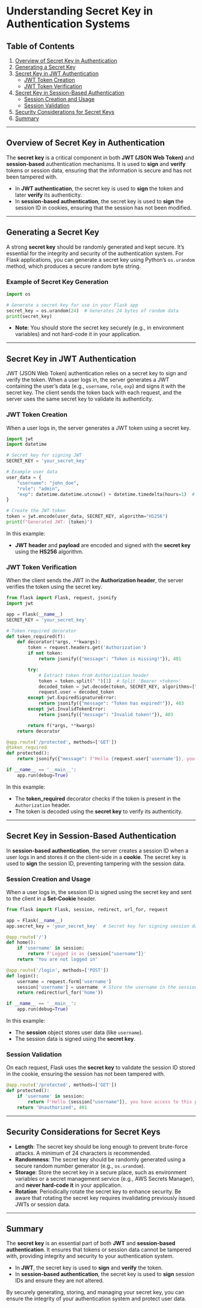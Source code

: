 # Understanding Secret Key in Authentication Systems

## Table of Contents

1. [Overview of Secret Key in Authentication](#overview-of-secret-key-in-authentication)
2. [Generating a Secret Key](#generating-a-secret-key)
3. [Secret Key in JWT Authentication](#secret-key-in-jwt-authentication)
   - [JWT Token Creation](#jwt-token-creation)
   - [JWT Token Verification](#jwt-token-verification)
4. [Secret Key in Session-Based Authentication](#secret-key-in-session-based-authentication)
   - [Session Creation and Usage](#session-creation-and-usage)
   - [Session Validation](#session-validation)
5. [Security Considerations for Secret Keys](#security-considerations-for-secret-keys)
6. [Summary](#summary)

---

## Overview of Secret Key in Authentication

The **secret key** is a critical component in both **JWT (JSON Web Token)** and **session-based** authentication mechanisms. It is used to **sign** and **verify** tokens or session data, ensuring that the information is secure and has not been tampered with.

- In **JWT authentication**, the secret key is used to **sign** the token and later **verify** its authenticity.
- In **session-based authentication**, the secret key is used to **sign** the session ID in cookies, ensuring that the session has not been modified.

---

## Generating a Secret Key

A strong **secret key** should be randomly generated and kept secure. It’s essential for the integrity and security of the authentication system. For Flask applications, you can generate a secret key using Python’s `os.urandom` method, which produces a secure random byte string. 

### Example of Secret Key Generation

```python
import os

# Generate a secret key for use in your Flask app
secret_key = os.urandom(24)  # Generates 24 bytes of random data
print(secret_key)
```

- **Note**: You should store the secret key securely (e.g., in environment variables) and not hard-code it in your application.

---

## Secret Key in JWT Authentication

JWT (JSON Web Token) authentication relies on a secret key to sign and verify the token. When a user logs in, the server generates a JWT containing the user’s data (e.g., `username`, `role`, `exp`) and signs it with the secret key. The client sends the token back with each request, and the server uses the same secret key to validate its authenticity.

### **JWT Token Creation**

When a user logs in, the server generates a JWT token using a secret key.

```python
import jwt
import datetime

# Secret key for signing JWT
SECRET_KEY = 'your_secret_key'

# Example user data
user_data = {
    "username": "john_doe",
    "role": "admin",
    "exp": datetime.datetime.utcnow() + datetime.timedelta(hours=1)  # Expiration time
}

# Create the JWT token
token = jwt.encode(user_data, SECRET_KEY, algorithm="HS256")
print(f"Generated JWT: {token}")
```

In this example:
- **JWT header** and **payload** are encoded and signed with the **secret key** using the **HS256** algorithm.

### **JWT Token Verification**

When the client sends the JWT in the **Authorization header**, the server verifies the token using the secret key.

```python
from flask import Flask, request, jsonify
import jwt

app = Flask(__name__)
SECRET_KEY = 'your_secret_key'

# Token required decorator
def token_required(f):
    def decorator(*args, **kwargs):
        token = request.headers.get('Authorization')
        if not token:
            return jsonify({"message": "Token is missing!"}), 401

        try:
            # Extract token from Authorization header
            token = token.split(" ")[1]  # Split 'Bearer <token>'
            decoded_token = jwt.decode(token, SECRET_KEY, algorithms=["HS256"])
            request.user = decoded_token
        except jwt.ExpiredSignatureError:
            return jsonify({"message": "Token has expired!"}), 403
        except jwt.InvalidTokenError:
            return jsonify({"message": "Invalid token!"}), 403

        return f(*args, **kwargs)
    return decorator

@app.route('/protected', methods=['GET'])
@token_required
def protected():
    return jsonify({"message": f"Hello {request.user['username']}, you have access to this protected route."})

if __name__ == '__main__':
    app.run(debug=True)
```

In this example:
- The **token_required** decorator checks if the token is present in the `Authorization` header.
- The token is decoded using the **secret key** to verify its authenticity.

---

## Secret Key in Session-Based Authentication

In **session-based authentication**, the server creates a session ID when a user logs in and stores it on the client-side in a **cookie**. The secret key is used to **sign** the session ID, preventing tampering with the session data.

### **Session Creation and Usage**

When a user logs in, the session ID is signed using the secret key and sent to the client in a **Set-Cookie** header.

```python
from flask import Flask, session, redirect, url_for, request

app = Flask(__name__)
app.secret_key = 'your_secret_key'  # Secret key for signing session data

@app.route('/')
def home():
    if 'username' in session:
        return f'Logged in as {session["username"]}'
    return 'You are not logged in'

@app.route('/login', methods=['POST'])
def login():
    username = request.form['username']
    session['username'] = username  # Store the username in the session
    return redirect(url_for('home'))

if __name__ == '__main__':
    app.run(debug=True)
```

In this example:
- The **session** object stores user data (like `username`).
- The session data is signed using the **secret key**.

### **Session Validation**

On each request, Flask uses the **secret key** to validate the session ID stored in the cookie, ensuring the session has not been tampered with.

```python
@app.route('/protected', methods=['GET'])
def protected():
    if 'username' in session:
        return f'Hello {session["username"]}, you have access to this protected route.'
    return 'Unauthorized', 401
```

---

## Security Considerations for Secret Keys

- **Length**: The secret key should be long enough to prevent brute-force attacks. A minimum of 24 characters is recommended.
- **Randomness**: The secret key should be randomly generated using a secure random number generator (e.g., `os.urandom`).
- **Storage**: Store the secret key in a secure place, such as environment variables or a secret management service (e.g., AWS Secrets Manager), and **never hard-code it** in your application.
- **Rotation**: Periodically rotate the secret key to enhance security. Be aware that rotating the secret key requires invalidating previously issued JWTs or session data.

---

## Summary

The **secret key** is an essential part of both **JWT** and **session-based authentication**. It ensures that tokens or session data cannot be tampered with, providing integrity and security to your authentication system. 

- In **JWT**, the secret key is used to **sign** and **verify** the token.
- In **session-based authentication**, the secret key is used to **sign** session IDs and ensure they are not altered.

By securely generating, storing, and managing your secret key, you can ensure the integrity of your authentication system and protect user data.


